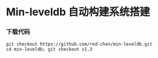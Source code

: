 # Min-leveldb 自动构建系统搭建


### 下载代码

```
git checkout https://github.com/red-chen/min-leveldb.git
cd min-leveldb; git checkout v1.3
```
